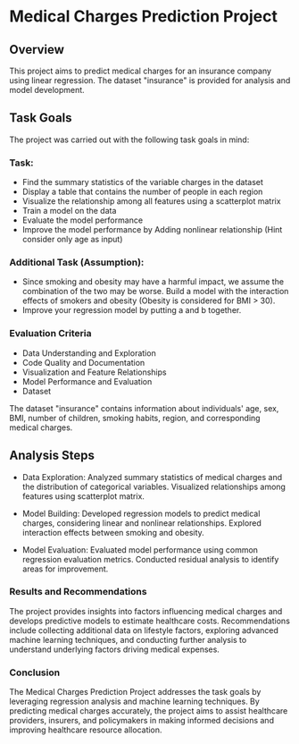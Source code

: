 # Medical Charges Prediction Project
## Overview

This project aims to predict medical charges for an insurance company using linear regression. The dataset "insurance" is provided for analysis and model development.

## Task Goals
The project was carried out with the following task goals in mind:

### Task:
- Find the summary statistics of the variable charges in the dataset
- Display a table that contains the number of people in each region
- Visualize the relationship among all features using a scatterplot matrix
- Train a model on the data
- Evaluate the model performance
- Improve the model performance by Adding nonlinear relationship (Hint consider only age as input)
### Additional Task (Assumption):
- Since smoking and obesity may have a harmful impact, we assume the combination of the two may be worse. Build a model with the interaction effects of smokers and obesity (Obesity is considered for BMI > 30).
- Improve your regression model by putting a and b together.

### Evaluation Criteria
- Data Understanding and Exploration
- Code Quality and Documentation
- Visualization and Feature Relationships
- Model Performance and Evaluation
- Dataset
  
The dataset "insurance" contains information about individuals' age, sex, BMI, number of children, smoking habits, region, and corresponding medical charges.

## Analysis Steps
- Data Exploration: Analyzed summary statistics of medical charges and the distribution of categorical variables. Visualized relationships among features using scatterplot matrix.

- Model Building: Developed regression models to predict medical charges, considering linear and nonlinear relationships. Explored interaction effects between smoking and obesity.

- Model Evaluation: Evaluated model performance using common regression evaluation metrics. Conducted residual analysis to identify areas for improvement.

### Results and Recommendations
The project provides insights into factors influencing medical charges and develops predictive models to estimate healthcare costs.
Recommendations include collecting additional data on lifestyle factors, exploring advanced machine learning techniques, and conducting further analysis to understand underlying factors driving medical expenses.

### Conclusion
The Medical Charges Prediction Project addresses the task goals by leveraging regression analysis and machine learning techniques. By predicting medical charges accurately, the project aims to assist healthcare providers, insurers, and policymakers in making informed decisions and improving healthcare resource allocation.

